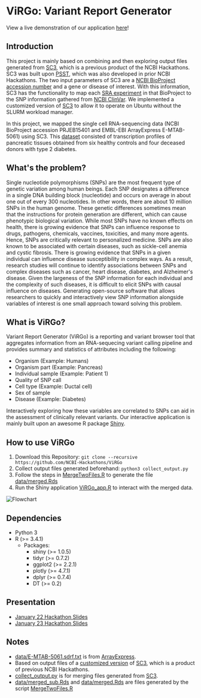 # ViRGo: Variant Report Generator 

View a live demonstration of our application [here](https://hsiaoyi0504.shinyapps.io/virgo/)!

## Introduction   
This project is mainly based on combining and then exploring output files generated from [SC3](https://github.com/NCBI-Hackathons/SC3), which is a previous product of the NCBI Hackathons. SC3 was built upon [PSST](https://github.com/NCBI-Hackathons/PSST), which was also developed in prior NCBI Hackathons. The two input parameters of SC3 are a [NCBI BioProject accession number](https://www.ncbi.nlm.nih.gov/bioproject/) and a gene or disease of interest. With this information, SC3 has the functionality to map each [SRA experiment](https://www.ncbi.nlm.nih.gov/sra) in that BioProject to the SNP information gathered from [NCBI ClinVar](https://www.ncbi.nlm.nih.gov/clinvar/). We implemented a customized version of [SC3](https://github.com/hsiaoyi0504/SC3) to allow it to operate on Ubuntu without the SLURM workload manager.

In this project, we mapped the single cell RNA-sequencing data (NCBI BioProject accession PRJEB15401 and EMBL-EBI ArrayExpress E-MTAB-5061) using SC3. This [dataset](https://www.ncbi.nlm.nih.gov/bioproject/?term=PRJEB15401) consisted of transcription profiles of pancreatic tissues obtained from six healthy controls and four deceased donors with type 2 diabetes.

## What's the problem?
Single nucleotide polymorphisms (SNPs) are the most frequent type of genetic variation among human beings. Each SNP designates a difference in a single DNA building block (nucleotide) and occurs on average in about one out of every 300 nucleotides. In other words, there are about 10 million SNPs in the human genome. These genetic differences sometimes mean that the instructions for protein generation are different, which can cause phenotypic biological variation. While most SNPs have no known effects on health, there is growing evidence that SNPs can influence response to drugs, pathogens, chemicals, vaccines, toxicities, and many more agents. Hence, SNPs are critically relevant to personalized medicine. SNPs are also known to be associated with certain diseases, such as sickle-cell anemia and cystic fibrosis. There is growing evidence that SNPs in a given individual can influence disease susceptibility in complex ways. As a result, research studies will continue to identify associations between SNPs and complex diseases such as cancer, heart disease, diabetes, and Alzheimer's disease. Given the largeness of the SNP information for each individual and the complexity of such diseases, it is difficult to elicit SNPs with causal influence on diseases. Generating open-source software that allows researchers to quickly and interactively view SNP information alongside variables of interest is one small approach toward solving this problem.

## What is ViRGo?
Variant Report Generator (ViRGo) is a reporting and variant browser tool that aggregates information from an RNA-sequecing variant calling pipeline and provides summary and statistics of attributes including the following:

- Organism (Example: Humans)
- Organism part (Example: Pancreas)
- Individual sample (Example: Patient 1)
- Quality of SNP call
- Cell type (Example: Ductal cell)
- Sex of sample
- Disease (Example: Diabetes)

Interactively exploring how these variables are correlated to SNPs can aid in the assessment of clinically relevant variants. Our interactive application is mainly built upon an awesome R package [Shiny](https://shiny.rstudio.com/).
  
## How to use ViRGo
1. Download this Repository: `git clone --recursive https://github.com/NCBI-Hackathons/ViRGo`
2. Collect output files generated beforehand: `python3 collect_output.py`
3. Follow the steps in [MergeTwoFiles.R](MergeTwoFiles.R) to generate the file [data/merged.Rds](data/merged.Rds)
4. Run the Shiny application [ViRGo_app.R](ViRGo_app.R) to interact with the merged data.

![Flowchart](https://github.com/NCBI-Hackathons/ViRGo/blob/master/flowcharts/flowChart.png)

## Dependencies
* Python 3
* R (>= 3.4.1)
  * Packages:
    * shiny (>= 1.0.5)
    * tidyr (>= 0.7.2)
    * ggplot2 (>= 2.2.1)
    * plotly (>= 4.7.1)
    * dplyr (>= 0.7.4)
    * DT (>= 0.2)
    
## Presentation
* [January 22 Hackathon Slides](./presentation/Presentation_012218.pptx)
* [January 23 Hackathon Slides](https://docs.google.com/presentation/d/1YjBH5frG3v0PLQ3x3KwyDh3pNva85L7tBzYqLTyb7h0/edit#slide=id.p)
  
## Notes
* [data/E-MTAB-5061.sdrf.txt](./data/E-MTAB-5061.sdrf.txt) is from [ArrayExpress](https://www.ebi.ac.uk/arrayexpress/experiments/E-MTAB-5061/).
* Based on output files of a [customized version](https://github.com/hsiaoyi0504/SC3) of [SC3](https://github.com/NCBI-Hackathons/SC3), which is a product of previous NCBI Hackathons.
* [collect_output.py](collect_output.py) is for merging files generated from [SC3]((https://github.com/hsiaoyi0504/SC3)).
* [data/merged_sub.Rds](./data/merged_sub.Rds) and [data/merged.Rds](./data/merged.Rds) are files generated by the script [MergeTwoFiles.R](MergeTwoFiles.R)
